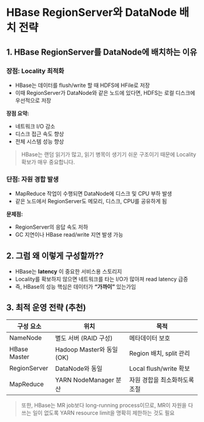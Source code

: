 
# HBase RegionServer와 DataNode 배치 전략

## 1. HBase RegionServer를 DataNode에 배치하는 이유

### 장점: Locality 최적화
- HBase는 데이터를 flush/write 할 때 HDFS에 HFile로 저장
- 이때 RegionServer가 DataNode와 같은 노드에 있다면, HDFS는 로컬 디스크에 우선적으로 저장

**장점 요약:**
- 네트워크 I/O 감소
- 디스크 접근 속도 향상
- 전체 시스템 성능 향상

> HBase는 랜덤 읽기가 많고, 읽기 병목이 생기기 쉬운 구조이기 때문에 Locality 확보가 매우 중요합니다.

### 단점: 자원 경합 발생
- MapReduce 작업이 수행되면 DataNode에 디스크 및 CPU 부하 발생
- 같은 노드에서 RegionServer도 메모리, 디스크, CPU를 공유하게 됨

**문제점:**
- RegionServer의 응답 속도 저하
- GC 지연이나 HBase read/write 지연 발생 가능

## 2. 그럼 왜 이렇게 구성할까??

- HBase는 **latency** 이 중요한 서비스용 스토리지
- Locality를 확보하지 않으면 네트워크를 타는 I/O가 많아져 read latency 급증
- 즉, HBase의 성능 핵심은 데이터가 **“가까이”** 있는가임

## 3. 최적 운영 전략 (추천)

| 구성 요소      | 위치                       | 목적                            |
|----------------|----------------------------|---------------------------------|
| NameNode       | 별도 서버 (RAID 구성)       | 메타데이터 보호                 |
| HBase Master   | Hadoop Master와 동일 (OK)  | Region 배치, split 관리         |
| RegionServer   | DataNode와 동일            | Local flush/write 확보          |
| MapReduce      | YARN NodeManager 분산      | 자원 경합을 최소화하도록 조절   |

> 또한, HBase는 MR job보다 long-running process이므로, MR이 자원을 다 쓰는 일이 없도록 YARN resource limit을 명확히 제한하는 것도 필요
